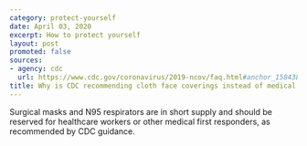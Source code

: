 ```yaml
---
category: protect-yourself
date: April 03, 2020
excerpt: How to protect yourself
layout: post
promoted: false
sources:
- agency: cdc
  url: https://www.cdc.gov/coronavirus/2019-ncov/faq.html#anchor_1584386949645
title: Why is CDC recommending cloth face coverings instead of medical grade facemasks?
---
```


Surgical masks and N95 respirators are in short supply and should be reserved for healthcare workers or other medical first responders, as recommended by CDC guidance.